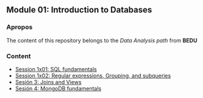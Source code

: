 ## Module 01: Introduction to Databases 

### Apropos
The content of this repository belongs to the *Data Analysis path* from __BEDU__

### Content
 
 - [Session 1x01: SQL fundamentals](Sesion-01/Readme.md) 
 - [Session 1x02: Regular expressions, Grouping, and subqueries](Sesion-02/Readme.md) 
 - [Sesión 3: Joins and Views](Sesion-03/Readme.md) 
 - [Sesión 4: MongoDB fundamentals](Sesion-04/Readme.md) 
 
